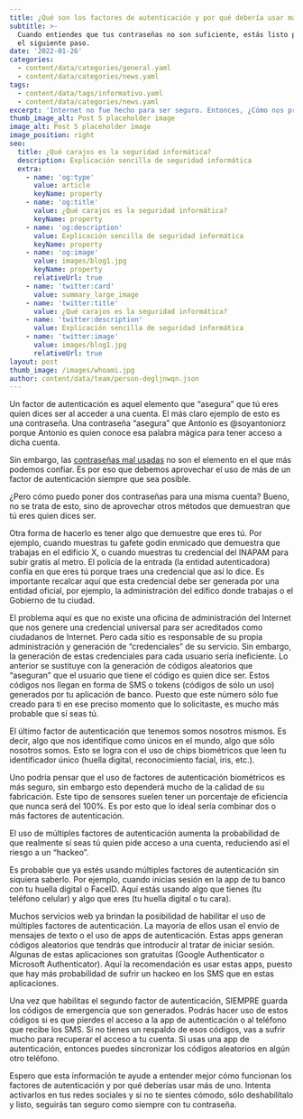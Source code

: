 ```yaml
---
title: ¿Qué son los factores de autenticación y por qué debería usar más de uno?
subtitle: >-
  Cuando entiendes que tus contraseñas no son suficiente, estás listo para dar
  el siguiente paso.
date: '2022-01-26'
categories:
  - content/data/categories/general.yaml
  - content/data/categories/news.yaml
tags:
  - content/data/tags/informativo.yaml
  - content/data/categories/news.yaml
excerpt: 'Internet no fue hecho para ser seguro. Entonces, ¿Cómo nos protegemos?'
thumb_image_alt: Post 5 placeholder image
image_alt: Post 5 placeholder image
image_position: right
seo:
  title: ¿Qué carajos es la seguridad informática?
  description: Explicación sencilla de seguridad informática
  extra:
    - name: 'og:type'
      value: article
      keyName: property
    - name: 'og:title'
      value: ¿Qué carajos es la seguridad informática?
      keyName: property
    - name: 'og:description'
      value: Explicación sencilla de seguridad informática
      keyName: property
    - name: 'og:image'
      value: images/blog1.jpg
      keyName: property
      relativeUrl: true
    - name: 'twitter:card'
      value: summary_large_image
    - name: 'twitter:title'
      value: ¿Qué carajos es la seguridad informática?
    - name: 'twitter:description'
      value: Explicación sencilla de seguridad informática
    - name: 'twitter:image'
      value: images/blog1.jpg
      relativeUrl: true
layout: post
thumb_image: /images/whoami.jpg
author: content/data/team/person-degljnwqn.json
---
```

Un factor de autenticación es aquel elemento que “asegura” que tú eres quien dices ser al acceder a una cuenta. El más claro ejemplo de esto es una contraseña. Una contraseña “asegura” que Antonio es @soyantoniorz porque Antonio es quien conoce esa palabra mágica para tener acceso a dicha cuenta.

Sin embargo, las [contraseñas mal usadas](https://soyantoniorz.com/blog/password-seguro/) no son el elemento en el que más podemos confiar. Es por eso que debemos aprovechar el uso de más de un factor de autenticación siempre que sea posible. 

¿Pero cómo puedo poner dos contraseñas para una misma cuenta? Bueno, no se trata de esto, sino de aprovechar otros métodos que demuestran que tú eres quien dices ser.

Otra forma de hacerlo es tener algo que demuestre que eres tú. Por ejemplo, cuando muestras tu gafete godin enmicado que demuestra que trabajas en el edificio X, o cuando muestras tu credencial del INAPAM para subir gratis al metro. El policía de la entrada (la entidad autenticadora) confía en que eres tú porque traes una credencial que así lo dice. Es importante recalcar aquí que esta credencial debe ser generada por una entidad oficial, por ejemplo, la administración del edifico donde trabajas o el Gobierno de tu ciudad.

El problema aquí es que no existe una oficina de administración del Internet que nos genere una credencial universal para ser acreditados como ciudadanos de Internet. Pero cada sitio es responsable de su propia administración y generación de “credenciales” de su servicio. Sin embargo, la generación de estas credenciales para cada usuario sería ineficiente. Lo anterior se sustituye con la generación de códigos aleatorios que “aseguran” que el usuario que tiene el código es quien dice ser. Estos códigos nos llegan en forma de SMS o tokens (códigos de sólo un uso) generados por tu aplicación de banco. Puesto que este número sólo fue creado para ti en ese preciso momento que lo solicitaste, es mucho más probable que sí seas tú.

El último factor de autenticación que tenemos somos nosotros mismos. Es decir, algo que nos identifique como únicos en el mundo, algo que sólo nosotros somos. Esto se logra con el uso de chips biométricos que leen tu identificador único (huella digital, reconocimiento facial, iris, etc.).

Uno podría pensar que el uso de factores de autenticación biométricos es más seguro, sin embargo esto dependerá mucho de la calidad de su fabricación. Este tipo de sensores suelen tener un porcentaje de eficiencia que nunca será del 100%. Es por esto que lo ideal sería combinar dos o más factores de autenticación.

El uso de múltiples factores de autenticación aumenta la probabilidad de que realmente sí seas tú quien pide acceso a una cuenta, reduciendo así el riesgo a un “hackeo”.

Es probable que ya estés usando múltiples factores de autenticación sin siquiera saberlo. Por ejemplo, cuando inicias sesión en la app de tu banco con tu huella digital o FaceID. Aquí estás usando algo que tienes (tu teléfono celular) y algo que eres (tu huella digital o tu cara).

Muchos servicios web ya brindan la posibilidad de habilitar el uso de múltiples factores de autenticación. La mayoría de ellos usan el envío de mensajes de texto o el uso de apps de autenticación. Estas apps generan códigos aleatorios que tendrás que introducir al tratar de iniciar sesión. Algunas de estas aplicaciones son gratuitas (Google Authenticator o Microsoft Authenticator). Aquí la recomendación es usar estas apps, puesto que hay más probabilidad de sufrir un hackeo en los SMS que en estas aplicaciones.

Una vez que habilitas el segundo factor de autenticación, SIEMPRE guarda los códigos de emergencia que son generados. Podrás hacer uso de estos códigos si es que pierdes el acceso a la app de autenticación o al teléfono que recibe los SMS. Si no tienes un respaldo de esos códigos, vas a sufrir mucho para recuperar el acceso a tu cuenta. Si usas una app de autenticación, entonces puedes sincronizar los códigos aleatorios en algún otro teléfono.

Espero que esta información te ayude a entender mejor cómo funcionan los factores de autenticación y por qué deberías usar más de uno. Intenta activarlos en tus redes sociales y si no te sientes cómodo, sólo deshabilítalo y listo, seguirás tan seguro como siempre con tu contraseña.
